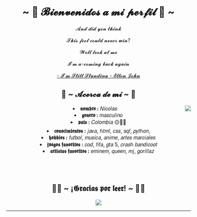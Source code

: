 <body>
  <center>
<h1 align="center">~ 👾 𝓑𝓲𝓮𝓷𝓿𝓮𝓷𝓲𝓭𝓸𝓼 𝓪 𝓶𝓲 𝓹𝓮𝓻𝓯𝓲𝓵 👾 ~</h1>

<div align="center">

  <p>𝓐𝓷𝓭 𝓭𝓲𝓭 𝔂𝓸𝓾 𝓽𝓱𝓲𝓷𝓴</p>
  <p>𝓣𝓱𝓲𝓼 𝓯𝓸𝓸𝓵 𝓬𝓸𝓾𝓵𝓭 𝓷𝓮𝓿𝓮𝓻 𝔀𝓲𝓷?</p>
  <p>𝓦𝓮𝓵𝓵 𝓵𝓸𝓸𝓴 𝓪𝓽 𝓶𝓮</p>
  <p>𝓘’𝓶 𝓪-𝓬𝓸𝓶𝓲𝓷𝓰 𝓫𝓪𝓬𝓴 𝓪𝓰𝓪𝓲𝓷</p>
<p><a href="https://www.youtube.com/watch?v=ZHwVBirqD2s">- 𝓘'𝓶 𝓢𝓽𝓲𝓵𝓵 𝓢𝓽𝓪𝓷𝓭𝓲𝓷𝓰 - 𝓔𝓵𝓽𝓸𝓷 𝓙𝓸𝓱𝓷</a><p>
  
</div>
    <div align="center">
<!-- <img src="https://i.imgur.com/jx17oHT.gif"> -->
      </div>
<div>
<h2 align="center"> 👻 ~ 𝓐𝓬𝓮𝓻𝓬𝓪 𝓭𝓮 𝓶𝓲 ~ 👻 </h2>
  <div align="center">
<img src="https://giffiles.alphacoders.com/121/12161.gif" align="right">
  </div>
<li>
 <b>𝖓𝖔𝖒𝖇𝖗𝖊 :</b> 𝑁𝑖𝑐𝑜𝑙𝑎𝑠
</li>
<li>
<b>𝖌𝖊𝖓𝖊𝖗𝖔 :</b> 𝑚𝑎𝑠𝑐𝑢𝑙𝑖𝑛𝑜
</li>
<li>
<b>𝖕𝖆𝖎𝖘 :</b> 𝐶𝑜𝑙𝑜𝑚𝑏𝑖𝑎 🟡🔵🔴
</li>
<li>
<b>𝖈𝖔𝖓𝖔𝖈𝖎𝖒𝖎𝖊𝖓𝖙𝖔𝖘 :</b> 𝑗𝑎𝑣𝑎, ℎ𝑡𝑚𝑙, 𝑐𝑠𝑠, 𝑠𝑞𝑙, 𝑝𝑦𝑡ℎ𝑜𝑛, 
</li>
<li>
<b>𝖍𝖔𝖇𝖇𝖎𝖊𝖘 :</b> 𝑓𝑢𝑡𝑏𝑜𝑙, 𝑚𝑢𝑠𝑖𝑐𝑎, 𝑎𝑛𝑖𝑚𝑒, 𝑎𝑟𝑡𝑒𝑠 𝑚𝑎𝑟𝑐𝑖𝑎𝑙𝑒𝑠
</li>
<li>
<b>𝖏𝖚𝖊𝖌𝖔𝖘 𝖋𝖆𝖛𝖔𝖗𝖎𝖙𝖔𝖘 :</b> 𝑐𝑜𝑑, 𝑓𝑖𝑓𝑎, 𝑔𝑡𝑎 5, 𝑐𝑟𝑎𝑠ℎ 𝑏𝑎𝑛𝑑𝑖𝑐𝑜𝑜𝑡 
</li>
<li>
<b>𝖆𝖗𝖙𝖎𝖘𝖙𝖆𝖘 𝖋𝖆𝖛𝖔𝖗𝖎𝖙𝖔𝖘 :</b> 𝑒𝑚𝑖𝑛𝑒𝑚, 𝑞𝑢𝑒𝑒𝑛, 𝑚𝑗, 𝑔𝑜𝑟𝑖𝑙𝑙𝑎𝑧
</li>
<br><br><br>
</div>

<div>
<h2 align="center">🫶🏻 ~ ¡𝕲𝖗𝖆𝖈𝖎𝖆𝖘 𝖕𝖔𝖗 𝖑𝖊𝖊𝖗! ~ 🫶🏻</h2>
<div align="center">
<img src="https://media.tenor.com/2c7diqh1oVIAAAAC/anime-computer.gif&ct=g">
</div>
<hr>
</div>
</div>
    </center>
</body>

